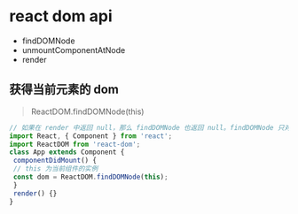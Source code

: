 # react dom api
- findDOMNode
- unmountComponentAtNode
- render

## 获得当前元素的 dom
> ReactDOM.findDOMNode(this)

```js
// 如果在 render 中返回 null，那么 findDOMNode 也返回 null。findDOMNode 只对已经挂载的组件有效
import React, { Component } from 'react';
import ReactDOM from 'react-dom';
class App extends Component {
 componentDidMount() {
 // this 为当前组件的实例
 const dom = ReactDOM.findDOMNode(this);
 }
 render() {}
} 

```
